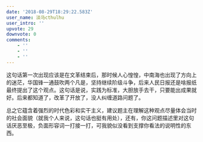 ```yaml
---
date: '2018-08-29T18:29:22.583Z'
user_name: 淡马cthulhu
user_intro: ''
upvote: 29
downvote: 0
comments:
    - ''
    - ''
    - ''
---
```


这句话第一次出现应该是在文革结束后，那时候人心惶惶，中南海也出现了方向上的迷茫，华国锋一通鼓吹两个凡是，坚持继续阶级斗争，后来人民日报还是啥报纸最终提出了这个观点。这句话是说，实践为标准，大胆放手去干，只要能出成果就好。后来都知道了，改革了开放了，没人纠缠道路问题了。

总之它蕴含着强烈的时代色彩和实干主义，建议题主在理解这种观点尽量体会当时的社会面貌（就我个人来说，这句话也挺有用处），还有，你这问题描述里对这句话厌恶至极，负面形容词一打接一打，可我貌似没看到支撑你看法的说明性的东西。
